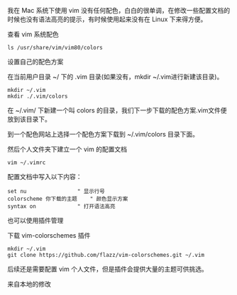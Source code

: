 我在 Mac 系统下使用 vim 没有任何配色，白白的很单调，在修改一些配置文档的时候也没有语法高亮的提示，有时候使用起来没有在 Linux 下来得方便。

查看 vim 系统配色
```
ls /usr/share/vim/vim80/colors
```

设置自己的配色方案

在当前用户目录 ~/ 下的 .vim 目录(如果没有，mkdir ~/.vim进行新建该目录)。
```
mkdir ~/.vim
mkdir ./.vim/colors
```
在 ~/.vim/ 下新建一个叫 colors 的目录，我们下一步下载的配色方案.vim文件便放到该目录下。

到一个配色网站上选择一个配色方案下载到 ~/.vim/colors 目录下面。


然后个人文件夹下建立一个 vim 的配置文档
```
vim ~/.vimrc
```

配置文档中写入以下内容：
```
set nu                " 显示行号
colorscheme 你下载的主题    " 颜色显示方案
syntax on             " 打开语法高亮
```

也可以使用插件管理

下载 vim-colorschemes 插件
```
mkdir ~/.vim
git clone https://github.com/flazz/vim-colorschemes.git ~/.vim
```
后续还是需要配置 vim 个人文件，但是插件会提供大量的主题可供挑选。

来自本地的修改